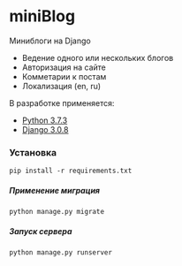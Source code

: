 # miniBlog

Миниблоги на Django


<ul>
    <li>Ведение одного или нескольких блогов</li>
    <li>Авторизация на сайте</li>
    <li>Комметарии к постам</li>
    <li>Локализация (en, ru)</li>
</ul>


В разработке применяется:

* [Python 3.7.3](https://www.python.org/downloads/release/python-373/)
* [Django 3.0.8](https://www.djangoproject.com/)


### Установка
```
pip install -r requirements.txt
```
##### Применение миграция
```
python manage.py migrate
```

##### Запуск сервера
```
python manage.py runserver
```
